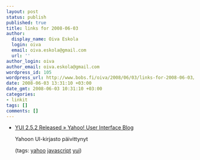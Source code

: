 ```yaml
---
layout: post
status: publish
published: true
title: links for 2008-06-03
author:
  display_name: Oiva Eskola
  login: oiva
  email: oiva.eskola@gmail.com
  url: ''
author_login: oiva
author_email: oiva.eskola@gmail.com
wordpress_id: 105
wordpress_url: http://www.bobs.fi/oiva/2008/06/03/links-for-2008-06-03/
date: 2008-06-03 13:31:10 +03:00
date_gmt: 2008-06-03 10:31:10 +03:00
categories:
- linkit
tags: []
comments: []
---
```

<ul class="delicious">
<li>
<div class="delicious-link"><a href="http://yuiblog.com/blog/2008/05/28/yui-252/">YUI 2.5.2 Released &raquo; Yahoo! User Interface Blog</a></div></p>
<div class="delicious-extended">Yahoon UI-kirjasto päivittynyt</div></p>
<div class="delicious-tags">(tags: <a href="http://del.icio.us/oiva/yahoo">yahoo</a> <a href="http://del.icio.us/oiva/javascript">javascript</a> <a href="http://del.icio.us/oiva/yui">yui</a>)</div><br />
	</li>
</ul>
